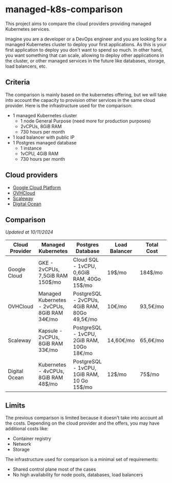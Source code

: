 # managed-k8s-comparison

This project aims to compare the cloud providers providing managed Kubernetes services. 

Imagine you are a developer or a DevOps engineer and you are looking for a managed Kubernetes cluster to deploy 
your first applications. As this is your first application to deploy you don't want to spend so much. 
In other hand, you want something that can scale, allowing to deploy other applications in the cluster, or other 
managed services in the future like databases, storage, load balancers, etc.

## Criteria

The comparison is mainly based on the kubernetes offering, but we will take into account the capacity to provision 
other services in the same cloud provider. Here is the infrastructure used for the comparison:
- 1 managed Kubernetes cluster
  - 1 node General Purpose (need more for production purposes)
  - 2vCPUs, 8GiB RAM
  - 730 hours per month
- 1 load balancer with public IP
- 1 Postgres managed database
  - 1 instance
  - 1vCPU, 4GiB RAM
  - 730 hours per month

## Cloud providers

- [Google Cloud Platform](https://cloud.google.com/)
- [OVHCloud](https://www.ovhcloud.com/fr/)
- [Scaleway](https://www.scaleway.com/)
- [Digital Ocean](https://www.digitalocean.com/)

## Comparison

<em>Updated at 10/11/2024</em>

| Cloud Provider | Managed Kubernetes                               | Postgres Database                                 | Load Balancer | Total Cost |
|----------------|--------------------------------------------------|---------------------------------------------------|---------------|------------|
| Google Cloud   | GKE - 2vCPUs, 7,5GiB RAM<br/>150$/mo             | Cloud SQL - 1vCPU, 0,6GiB RAM, 40Go <br/>15$/mo   | 19$/mo        | 184$/mo    |
| OVHCloud       | Managed Kubernetes - 2vCPUs, 8GiB RAM<br/>34€/mo | PostgreSQL - 2vCPUs, 4GiB RAM, 80Go <br/>49,5€/mo | 10€/mo        | 93,5€/mo   |
| Scaleway       | Kapsule - 2vCPUs, 8GiB RAM<br/>33€/mo            | PostgreSQL - 1vCPU, 2GiB RAM, 10Go <br/>18€/mo    | 14,60€/mo     | 65,6€/mo   |
| Digital Ocean  | Kubernetes - 4vCPUs, 8GiB RAM<br/>48$/mo         | PostgreSQL - 1vCPU, 1GiB RAM, 10 Go <br/>15$/mo   | 12$/mo        | 75$/mo     |

## Limits

The previous comparison is limited because it doesn't take into account all the costs.
Depending on the cloud provider and the offers, you may have additional costs like:
- Container registry
- Network 
- Storage

The infrastructure used for comparison is a minimal set of requirements: 
- Shared control plane most of the cases
- No high availability for node pools, databases, load balancers